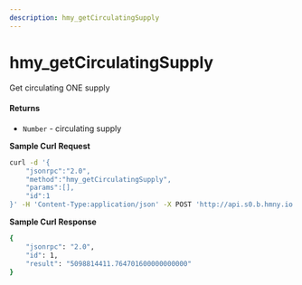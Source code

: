 ```yaml
---
description: hmy_getCirculatingSupply
---
```


# hmy\_getCirculatingSupply

Get circulating ONE supply

#### Returns

* `Number` - circulating supply

**Sample Curl Request**

```bash
curl -d '{
    "jsonrpc":"2.0",
    "method":"hmy_getCirculatingSupply",
    "params":[],
    "id":1
}' -H 'Content-Type:application/json' -X POST 'http://api.s0.b.hmny.io'
```

**Sample Curl Response**

```bash
{
    "jsonrpc": "2.0",
    "id": 1,
    "result": "5098814411.764701600000000000"
}
```


